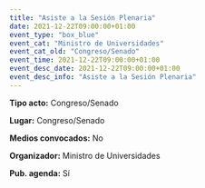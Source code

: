 ---
title: "Asiste a la Sesión Plenaria"
date: 2021-12-22T09:00:00+01:00
event_type: "box_blue" 
event_cat: "Ministro de Universidades"
event_cat_old: "Congreso/Senado"
event_time: 2021-12-22T09:00:00+01:00
event_desc_date: 2021-12-22T09:00:00+01:00
event_desc_info: "Asiste a la Sesión Plenaria"
---<p class="card-light list_schedule_description"><b>Tipo acto:</b> Congreso/Senado
</p><p class="card-light list_schedule_description"><b>Lugar:</b> Congreso/Senado
</p><p class="card-light list_schedule_description"><b>Medios convocados:</b> No
</p><p class="card-light list_schedule_description"><b>Organizador:</b> Ministro de Universidades </p><p class="card-light list_schedule_description"><b>Pub. agenda:</b> Sí
</p>